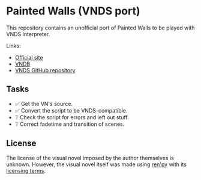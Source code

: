# Painted Walls (VNDS port)
This repository contains an unofficial port of Painted Walls to be played with VNDS Interpreter. 

Links: 
- [Official site](http://amphoterik.weebly.com/painted-walls.html)
- [VNDB](https://vndb.org/v5408)
- [VNDS GitHub repository](https://github.com/BASLQC/vnds)

## Tasks
- ✅ Get the VN's source.
- ✅ Convert the script to be VNDS-compatible.
- ❔ Check the script for errors and left out stuff.
- ❔ Correct fadetime and transition of scenes.
 
## License
The license of the visual novel imposed by the author themselves is unknown. However, the visual novel itself was made using [ren'py](https://www.renpy.org) with its [licensing terms](https://www.renpy.org/doc/html/license.html).